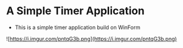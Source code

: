 # A Simple Timer Application
- This is a simple timer application build on WinForm

![https://i.imgur.com/pntqG3b.png](https://i.imgur.com/pntqG3b.png)
